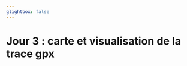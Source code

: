 ```yaml
---
glightbox: false
---
```


# Jour 3 : carte et visualisation de la trace gpx

<style> #map { width: auto; height: 400px; margin: 0;} </style>

<div id="map"></div>

<script> 
var mygpxurl = "/f3/fr/assets/gpx/GPX3.gpx";
</script>

<script src="/f3/fr/javascripts/mygpx.js"> </script>
